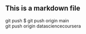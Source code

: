 ## This is a markdown file
git push
$ git push origin main           
git push origin datasciencecoursera


